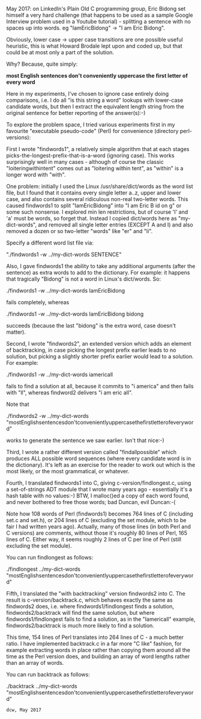 May 2017: on LinkedIn's Plain Old C programming group, Eric Bidong set
himself a very hard challenge (that happens to be used as a sample Google
Interview problem used in a Youtube tutorial) - splitting a sentence with
no spaces up into words.  eg  "IamEricBidong" -> "I am Eric Bidong".

Obviously, lower case -> upper case transitions are one possible useful
heuristic, this is what Howard Brodale lept upon and coded up, but that
could be at most only a part of the solution.

Why?  Because, quite simply:

**most English sentences don't conveniently uppercase the first letter of
every word**

Here in my experiments, I've chosen to ignore case entirely doing comparisons,
i.e. I do all "is this string a word" lookups with lower-case candidate words,
but then I extract the equivalent length string from the original sentence
for better reporting of the answer(s):-)

To explore the problem space, I tried various experiments first in my
favourite "executable pseudo-code" (Perl) for convenience (directory
perl-versions):


First I wrote "findwords1", a relatively simple algorithm that at each
stages picks-the-longest-prefix-that-is-a-word (ignoring case).  This
works surprisingly well in many cases - although of course the classic
"loiteringwithintent" comes out as "loitering within tent", as "within"
is a longer word with "with".

One problem: initially I used the Linux /usr/share/dict/words as the word
list file, but I found that it contains every single letter a..z, upper
and lower case, and also contains several ridiculous non-real two-letter
words.  This caused findwords1 to split "IamEricBidong" into
"I am Eric B id on g" or some such nonsense.  I explored min len restrictions,
but of course 'I' and 'a' must be words, so forget that.  Instead I copied
dict/words here as "my-dict-words", and removed all single letter entries
(EXCEPT A and I) and also removed a dozen or so two-letter "words" like "er"
and "li".

Specify a different word list file via:

"./findwords1 -w ../my-dict-words SENTENCE"

Also, I gave findwords1 the ability to take any additional arguments (after
the sentence) as extra words to add to the dictionary.  For example:
it happens that tragically "Bidong" is not a word in Linux's dict/words.  So:

./findwords1 -w ../my-dict-words IamEricBidong

fails completely, whereas

./findwords1 -w ../my-dict-words IamEricBidong bidong

succeeds (because the last "bidong" is the extra word, case doesn't matter).


Second, I wrote "findwords2", an extended version which adds an element
of backtracking, in case picking the longest prefix earlier leads to no
solution, but picking a slightly shorter prefix earlier would lead to a
solution.  For example:

./findwords1 -w ../my-dict-words iamericall

fails to find a solution at all, because it commits to "i america" and then
fails with "ll", whereas findword2 delivers "i am eric all".

Note that

./findwords2 -w ../my-dict-words "mostEnglishsentencesdon'tconvenientlyuppercasethefirstletterofeveryword"

works to generate the sentence we saw earlier.  Isn't that nice:-)


Third, I wrote a rather different version called "findallpossible" which
produces ALL possible word sequences (where every candidate word is in the
dictionary).  It's left as an exercise for the reader to work out which is
the most likely, or the most grammatical, or whatever.


Fourth, I translated findwords1 into C, giving c-version/findlongest.c,
using a set-of-strings ADT module that I wrote many years ago - essentially
it's a hash table with no values:-)  BTW, I malloc()ed a copy of each word
found, and never bothered to free those words; bad Duncan, evil Duncan:-(

Note how 108 words of Perl (findwords1) becomes 764 lines of C (including
set.c and set.h), or 204 lines of C (excluding the set module, which to
be fair I had written years ago).  Actually, many of those lines (in both
Perl and C versions) are comments, without those it's roughly 80 lines of
Perl, 165 lines of C.  Either way, it seems roughly 2 lines of C per line
of Perl (still excluding the set module).

You can run findlongest as follows:

./findlongest ../my-dict-words "mostEnglishsentencesdon'tconvenientlyuppercasethefirstletterofeveryword"

Fifth, I translated the "with backtracking" version findwords2 into C.
The result is c-version/backtrack.c, which behaves exactly the same as
findwords2 does, i.e. where findwords1/findlongest finds a solution,
findwords2/backtrack will find the same solution, but where
findwords1/findlongest fails to find a solution, as in the "Iamericall"
example, findwords2/backtrack is much more likely to find a solution.

This time, 154 lines of Perl translates into 264 lines of C - a much better
ratio.  I have implemented backtrack.c in a far more "C like" fashion, for
example extracting words in place rather than copying them around all the
time as the Perl version does, and building an array of word lengths rather
than an array of words.

You can run backtrack as follows:

./backtrack ../my-dict-words "mostEnglishsentencesdon'tconvenientlyuppercasethefirstletterofeveryword"

	dcw, May 2017
